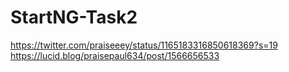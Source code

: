 # StartNG-Task2
https://twitter.com/praiseeey/status/1165183316850618369?s=19
https://lucid.blog/praisepaul634/post/1566656533
